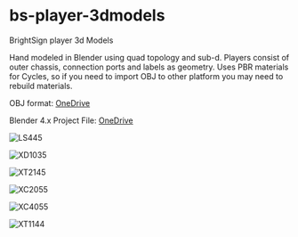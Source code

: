 # bs-player-3dmodels

BrightSign player 3d Models

Hand modeled in Blender using quad topology and sub-d. Players consist of outer chassis, connection ports and labels as geometry. Uses PBR materials for Cycles, so if you need to import OBJ to other platform you may need to rebuild materials.

OBJ format:
[OneDrive](https://brightsigninfo-my.sharepoint.com/:f:/g/personal/jaarnio_brightsign_biz/EiU8bMeRH8dJo0Wckv96QQkB6p7EhQ1gIvsmMoU0Xlq6NA?e=MMcMm3)

Blender 4.x Project File:
[OneDrive](https://brightsigninfo-my.sharepoint.com/:f:/g/personal/jaarnio_brightsign_biz/Eo11r0ylwA5AkyenzAY2zq0BQ7RqM4hJAEvYMLMjoqJL-w?e=U8g5U1)

![LS445](https://github.com/jaarnio/bs-player-3d-models/assets/46546462/a380beeb-ab54-4040-8393-8c029aafa428)

![XD1035](https://github.com/jaarnio/bs-player-3d-models/assets/46546462/39b74ec0-204c-4162-8d70-5d5913ff2203)

![XT2145](https://github.com/jaarnio/bs-player-3d-models/assets/46546462/533c877a-981d-47ec-bf58-dd0d7d1cdb07)

![XC2055](https://github.com/jaarnio/bs-player-3d-models/assets/46546462/036cd164-f169-42cd-8a5b-e5859ce69e64)

![XC4055](https://github.com/jaarnio/bs-player-3d-models/assets/46546462/05ff57a7-c127-4e64-8c7e-fe6410fb95af)

![XT1144](https://github.com/jaarnio/bs-player-3d-models/assets/46546462/0fbbb9be-b3bb-4592-b711-a2b886abcf0f)
